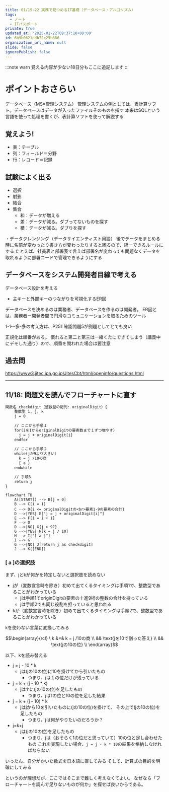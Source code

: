 ```yaml
---
title: 01/15-22 実務で見つめるIT基礎（データベース・アルゴリズム）
tags:
  - ノート
  - ITパスポート
private: true
updated_at: '2025-01-22T09:37:10+09:00'
id: 6b9b0621ddb72c25b686
organization_url_name: null
slide: false
ignorePublish: false
---
```

:::note warn
覚える内容が少ない18日分もここに追記します
:::

# ポイントおさらい
データベース（MS=管理システム）
管理システムの例としては、表計算ソフト。データベースはデータが入ったファイルそのものを指す
本来はSQLという言語を使って処理を書くが、表計算ソフトを使って解説する

## 覚えよう!
- 表：テーブル
- 列：フィールド＝分野
- 行：レコード＝記録

## 試験によく出る
- 選択
- 射影
- 結合
- 集合
  - 和：データが増える
  - 差：データが減る。ダブってないものを探す
  - 積：データが減る。ダブりを探す

・データクレンジング（データサイエンティスト用語）
後でデータをまとめる時に名前が変わったり書き方が変わったりすると困るので、統一できるルールにする
たとえば、社員表と部署表で言えば部署名が変わっても問題なくデータを取れるように部署コードで管理できるようにする

## データベースをシステム開発者目線で考える
データベース設計を考える

- 主キーと外部キーのつながりを可視化するER図

データベースを決めるのは業務者、データベースを作るのは開発者。
ER図とは、業務者ー開発者間で円滑なコミュニケーションを取るためのツール

1-1〜多-多の考え方は、P251 確認問題5が例題としてとても良い

正規化は順番がある。
慣れると第二と第三は一緒くたにできてしまう（講義中にデモした通り）ので、順番を問われた場合は要注意

## 過去問
https://www3.jitec.ipa.go.jp/JitesCbt/html/openinfo/questions.html

---

## 11/18: 問題文を読んでフローチャートに直す
``` プログラム（擬似言語）にコメント追加.txt
関数名 checkdigit（整数型の配列: originalDigit）{
    整数型 i, j, k
    j = 0
    
    // ここから手順１
    for(iを1からoriginalDigitの要素数まで１ずつ増やす）
      j = j + originalDigit[i]
    endfor
    
    // ここから手順２
    while(jが9より大きい）
      k = j /10の商
      [ a ] 
    endwhile

    // 手順3
    return j
}
```

```mermaid
flowchart TD
    A([START]) --> B[j = 0]
    B --> C[i = 1]
    C --> D{i <= originalDigitの<br>要素1-9の要素の合計}
    D -->|YES| E["j = j + originalDigit[i]"]
    E --> F[i = i + 1]
    F --> D
    D -->|NO| G{j > 9?}
    G -->|YES| H[k = j / 10]
    H --> I["[ a ]"]
    I --> G
    G -->|NO| J[return j as checkdigit]
    J --> K([END])
```


### [ a ]の選択肢
まず、jとkが何かを特定しないと選択肢を読めない

- jが（変数宣言時を除き）初めて出てくるタイミングは手順1で、整数型であることがわかっている
  - jは手順1でoriginDigitの要素の十進9桁の整数の合計を持っている
  - jは手順2でも同じ役割を担っていると思われる
- kが（変数宣言時を除き）初めて出てくるタイミングは手順2で、整数型であることがわかっている

kを使わない言葉に変換してみる

```math
\begin{array}{rcl}
\ k &=& k = j /10の商 \\
&& \text{jを10で割った答え} \\
&& \text{jの10の位} \\
\end{array}
```

以下、kを読み替える

- j = j - 10 * k
  - jは(jの10の位)に10を掛けてから引いたもの
    - つまり、jは１の位だけが残っている
- j = k + (j - 10 * k)
  - jは↑に(jの10の位)を足したもの
    - つまり、jは1の位と10の位を足した結果
- j = k + (j - 10) * k
  - jはjから10を引いたものに(jの10の位)を掛けて、
    その上で(jの10の位)を足したもの
    - つまり、jは何がやりたいのだろうか？
- j=k+j
  - jは(jの10の位)を足したもの
    - つまり、jは（おそらく1の位だと思っていて）10の位と足し合わせたもの
      これを実現したい場合、`j = j - k * 10`の結果を格納しなければならない


いったん、自分がかいた数式を日本語に直してみる
そして、計算式の目的を明確にしてみる

というのが理想だが、ここではそこまで難しく考えなくてよい。
なぜなら「フローチャートを読んで足りないものが何か」を探せば良いからである。
